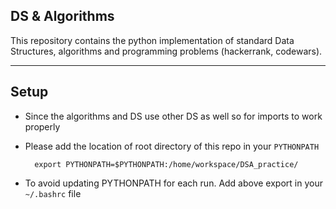 ## DS & Algorithms

This repository contains the python implementation of standard Data Structures, algorithms and programming problems (hackerrank, codewars).

----

## Setup

- Since the algorithms and DS use other DS as well so for imports to work properly
- Please add the location of root directory of this repo in your `PYTHONPATH`

        export PYTHONPATH=$PYTHONPATH:/home/workspace/DSA_practice/
    
- To avoid updating PYTHONPATH for each run. Add above export in your `~/.bashrc` file
